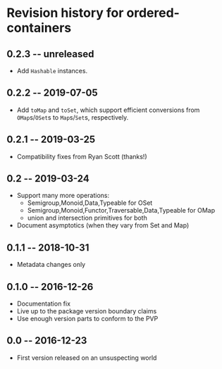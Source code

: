# Revision history for ordered-containers

## 0.2.3 -- unreleased

* Add `Hashable` instances.

## 0.2.2 -- 2019-07-05

* Add `toMap` and `toSet`, which support efficient conversions from
  `OMap`s/`OSet`s to `Map`s/`Set`s, respectively.

## 0.2.1 -- 2019-03-25

* Compatibility fixes from Ryan Scott (thanks!)

## 0.2 -- 2019-03-24

* Support many more operations:
	* Semigroup,Monoid,Data,Typeable for OSet
	* Semigroup,Monoid,Functor,Traversable,Data,Typeable for OMap
	* union and intersection primitives for both
* Document asymptotics (when they vary from Set and Map)

## 0.1.1 -- 2018-10-31

* Metadata changes only

## 0.1.0 -- 2016-12-26

* Documentation fix
* Live up to the package version boundary claims
* Use enough version parts to conform to the PVP

## 0.0 -- 2016-12-23

* First version released on an unsuspecting world
